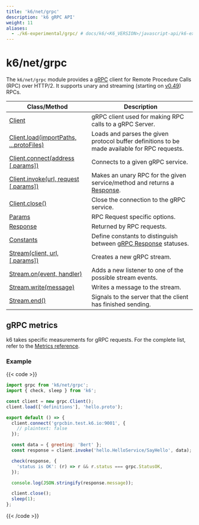 ```yaml
---
title: 'k6/net/grpc'
description: 'k6 gRPC API'
weight: 11
aliases:
  - ./k6-experimental/grpc/ # docs/k6/<K6_VERSION>/javascript-api/k6-experimental/grpc/
---
```


# k6/net/grpc

The `k6/net/grpc` module provides a [gRPC](https://grpc.io/) client for Remote Procedure Calls (RPC) over HTTP/2. It supports unary and streaming (starting on [v0.49](https://github.com/grafana/k6/releases/tag/v0.49.0)) RPCs.

| Class/Method                                                                                                                      | Description                                                                                                                                             |
| --------------------------------------------------------------------------------------------------------------------------------- | ------------------------------------------------------------------------------------------------------------------------------------------------------- |
| [Client](https://grafana.com/docs/k6/<K6_VERSION>/javascript-api/k6-net-grpc/client)                                              | gRPC client used for making RPC calls to a gRPC Server.                                                                                                 |
| [Client.load(importPaths, ...protoFiles)](https://grafana.com/docs/k6/<K6_VERSION>/javascript-api/k6-net-grpc/client/client-load) | Loads and parses the given protocol buffer definitions to be made available for RPC requests.                                                           |
| [Client.connect(address [,params])](https://grafana.com/docs/k6/<K6_VERSION>/javascript-api/k6-net-grpc/client/client-connect)    | Connects to a given gRPC service.                                                                                                                       |
| [Client.invoke(url, request [,params])](https://grafana.com/docs/k6/<K6_VERSION>/javascript-api/k6-net-grpc/client/client-invoke) | Makes an unary RPC for the given service/method and returns a [Response](https://grafana.com/docs/k6/<K6_VERSION>/javascript-api/k6-net-grpc/response). |
| [Client.close()](https://grafana.com/docs/k6/<K6_VERSION>/javascript-api/k6-net-grpc/client/client-close)                         | Close the connection to the gRPC service.                                                                                                               |
| [Params](https://grafana.com/docs/k6/<K6_VERSION>/javascript-api/k6-net-grpc/params)                                              | RPC Request specific options.                                                                                                                           |
| [Response](https://grafana.com/docs/k6/<K6_VERSION>/javascript-api/k6-net-grpc/response)                                          | Returned by RPC requests.                                                                                                                               |
| [Constants](https://grafana.com/docs/k6/<K6_VERSION>/javascript-api/k6-net-grpc/constants)                                        | Define constants to distinguish between [gRPC Response](https://grafana.com/docs/k6/<K6_VERSION>/javascript-api/k6-net-grpc/response) statuses.         |
| [Stream(client, url, [,params])](https://grafana.com/docs/k6/<K6_VERSION>/javascript-api/k6-net-grpc/stream)                      | Creates a new gRPC stream.                                                                                                                              |
| [Stream.on(event, handler)](https://grafana.com/docs/k6/<K6_VERSION>/javascript-api/k6-net-grpc/stream/stream-on)                 | Adds a new listener to one of the possible stream events.                                                                                               |
| [Stream.write(message)](https://grafana.com/docs/k6/<K6_VERSION>/javascript-api/k6-net-grpc/stream/stream-write)                  | Writes a message to the stream.                                                                                                                         |
| [Stream.end()](https://grafana.com/docs/k6/<K6_VERSION>/javascript-api/k6-net-grpc/stream/stream-end)                             | Signals to the server that the client has finished sending.                                                                                             |

## gRPC metrics

k6 takes specific measurements for gRPC requests.
For the complete list, refer to the [Metrics reference](https://grafana.com/docs/k6/<K6_VERSION>/using-k6/metrics/reference#grpc).

### Example

{{< code >}}

```javascript
import grpc from 'k6/net/grpc';
import { check, sleep } from 'k6';

const client = new grpc.Client();
client.load(['definitions'], 'hello.proto');

export default () => {
  client.connect('grpcbin.test.k6.io:9001', {
    // plaintext: false
  });

  const data = { greeting: 'Bert' };
  const response = client.invoke('hello.HelloService/SayHello', data);

  check(response, {
    'status is OK': (r) => r && r.status === grpc.StatusOK,
  });

  console.log(JSON.stringify(response.message));

  client.close();
  sleep(1);
};
```

{{< /code >}}
